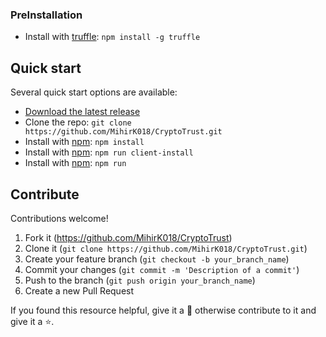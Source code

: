 ### PreInstallation
- Install with [truffle](https://www.trufflesuite.com/): `npm install -g truffle`

## Quick start

Several quick start options are available:

- [Download the latest release](https://github.com/twbs/bootstrap/archive/v5.0.1.zip)
- Clone the repo: `git clone https://github.com/MihirK018/CryptoTrust.git`
- Install with [npm](https://www.npmjs.com/): `npm install`
- Install with [npm](https://www.npmjs.com/): `npm run client-install`
- Install with [npm](https://www.npmjs.com/): `npm run`

## Contribute

Contributions welcome!

1.  Fork it (<https://github.com/MihirK018/CryptoTrust>)
2.  Clone it (`git clone https://github.com/MihirK018/CryptoTrust.git`)
3.  Create your feature branch (`git checkout -b your_branch_name`)
4.  Commit your changes (`git commit -m 'Description of a commit'`)
5.  Push to the branch (`git push origin your_branch_name`)
6.  Create a new Pull Request

If you found this resource helpful, give it a 🌟 otherwise contribute to it and give it a ⭐️.
